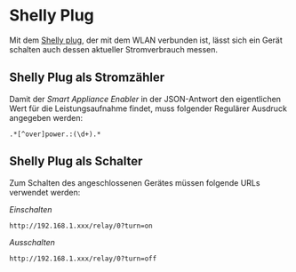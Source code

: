 # Shelly Plug

Mit dem [Shelly plug](https://shelly.cloud/shelly-plug/), der mit dem WLAN verbunden ist, lässt sich ein Gerät schalten auch dessen aktueller Stromverbrauch messen.

## Shelly Plug als Stromzähler

Damit der *Smart Appliance Enabler* in der JSON-Antwort den eigentlichen Wert für die Leistungsaufnahme findet, muss folgender Regulärer Ausdruck angegeben werden:

`.*[^over]power.:(\d+).*`


## Shelly Plug als Schalter

Zum Schalten des angeschlossenen Gerätes müssen folgende URLs verwendet werden:

_Einschalten_
```
http://192.168.1.xxx/relay/0?turn=on
```

_Ausschalten_
```
http://192.168.1.xxx/relay/0?turn=off
```

